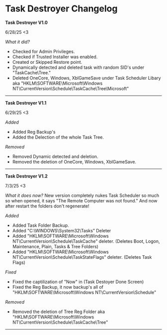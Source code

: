 # Task Destroyer Changelog

**Task Destroyer V1.0**

6/28/25 <3

*What it did?*
- Checked for Admin Privileges.
- Checked if Trusted Installer was enabled.
- Created or Skipped Restore point.
- Dynamically detected and deleted task with random SID's under "TaskCache\Tree."
- Deleted OneCore, Windows, XblGameSave under Task Scheduler Libary aka "HKLM\SOFTWARE\Microsoft\Windows NT\CurrentVersion\Schedule\TaskCache\Tree\Microsoft\"

---

**Task Destroyer V1.1**

6/29/25 <3

*Added*
- Added Reg Backup's
- Added the Delection of the whole Task Tree.

*Removed*
- Removed Dynamic detected and deletion.
- Removed the deletion of OneCore, Windows, XblGameSave.

---

**Task Destroyer V1.2**

7/3/25 <3

*What it does now?*
New version completely nukes Task Scheduler so much so when opened, it says "The Remote Computer was not found."
And now after restart the folders don't regenerate!

*Added*
- Added Task Folder Backup.
- Added "C:\WINDOWS\System32\Tasks" Deleter
- Added "HKLM\SOFTWARE\Microsoft\Windows NT\CurrentVersion\Schedule\TaskCache" deleter. (Deletes Boot, Logon, Maintenance, Plain, Tasks & Tree Folders)
- Added "HKLM\SOFTWARE\Microsoft\Windows NT\CurrentVersion\Schedule\TaskStateFlags" deleter. (Deletes Task Flags)

*Fixed*
- Fixed the captilization of "Now" in (Task Destoyer Done Screen)
- Fixed the Reg Backup, it now backup's all of "HKLM\SOFTWARE\Microsoft\Windows NT\CurrentVersion\Schedule"

*Removed*
- Removed the deletion of Tree Reg Folder aka "HKLM\SOFTWARE\Microsoft\Windows NT\CurrentVersion\Schedule\TaskCache\Tree"

---

